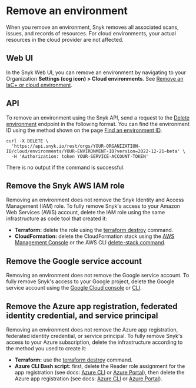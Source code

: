 # Remove an environment

When you remove an environment, Snyk removes all associated scans, issues, and records of resources. For cloud environments, your actual resources in the cloud provider are not affected.

## Web UI

In the Snyk Web UI, you can remove an environment by navigating to your Organization **Settings (cog icon) > Cloud environments**. See [Remove an IaC+ or cloud environment](../../../scan-infrastructure/introduction-to-iac+/snyk-environments/view-add-and-remove-environments.md#remove-an-iac+-or-cloud-environment).

## API

To remove an environment using the Snyk API, send a request to the [Delete environment](https://apidocs.snyk.io/#delete-/orgs/-org\_id-/cloud/environments/-environment\_id-) endpoint in the following format. You can find the environment ID using the method shown on the page [Find an environment ID](find-an-environment-id.md).

```
curl -X DELETE \
  'https://api.snyk.io/rest/orgs/YOUR-ORGANIZATION-ID/cloud/environments/YOUR-ENVIRONMENT-ID?version=2022-12-21~beta' \
  -H 'Authorization: token YOUR-SERVICE-ACCOUNT-TOKEN'
```

There is no output if the command is successful.

## Remove the Snyk AWS IAM role

Removing an environment does not remove the Snyk Identity and Access Management (IAM) role. To fully remove Snyk's access to your Amazon Web Services (AWS) account, delete the IAM role using the same infrastructure as code tool that created it:

* **Terraform:** delete the role using the [terraform destroy](https://www.terraform.io/cli/commands/destroy) command.
* **CloudFormation:** delete the CloudFormation stack using the [AWS Management Console](https://docs.aws.amazon.com/AWSCloudFormation/latest/UserGuide/cfn-console-delete-stack.html) or the AWS CLI [delete-stack command](https://awscli.amazonaws.com/v2/documentation/api/latest/reference/cloudformation/delete-stack.html).

## Remove the Google service account

Removing an environment does not remove the Google service account. To fully remove Snyk's access to your Google project, delete the Google service account using the [Google Cloud console](https://cloud.google.com/iam/docs/creating-managing-service-accounts#iam-service-accounts-delete-console) or [CLI](https://cloud.google.com/iam/docs/creating-managing-service-accounts#iam-service-accounts-delete-gcloud).

## Remove the Azure app registration, federated identity credential, and service principal

Removing an environment does not remove the Azure app registration, federated identity credential, or service principal. To fully remove Snyk's access to your Azure subscription, delete the infrastructure according to the method you used to create it:

* **Terraform:** use the [terraform destroy](https://www.terraform.io/cli/commands/destroy) command.
* **Azure CLI Bash script:** first, delete the Reader role assignment for the app registration (see docs: [Azure CLI](https://learn.microsoft.com/en-us/azure/role-based-access-control/role-assignments-remove#azure-cli) or [Azure Portal](https://learn.microsoft.com/en-us/azure/role-based-access-control/role-assignments-remove#azure-portal)), then delete the Azure app registration (see docs: [Azure CLI](https://learn.microsoft.com/en-us/cli/azure/ad/app?view=azure-cli-latest#az-ad-app-delete) or [Azure Portal](https://learn.microsoft.com/en-us/azure/active-directory/develop/howto-remove-app#remove-an-application-authored-by-you-or-your-organization)).
